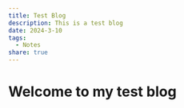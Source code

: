 ```yaml
---
title: Test Blog
description: This is a test blog
date: 2024-3-10
tags:
  - Notes
share: true
---
```

# Welcome to my test blog